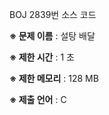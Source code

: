 BOJ 2839번 소스 코드

<b>※ 문제 이름</b> : 설탕 배달

<b>※ 제한 시간</b> : 1 초

<b>※ 제한 메모리</b> : 128 MB

<b>※ 제출 언어</b> : C
